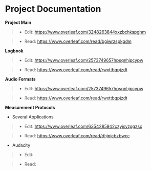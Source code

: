 Project Documentation
============

**Project Main**

> * Edit: https://www.overleaf.com/3248263844xxzbchkspghm

> * Read: https://www.overleaf.com/read/bgjwrzspkgdm


**Logbook**

> * Edit: https://www.overleaf.com/2573749657hpsqnhjpcypw

> * Read: https://www.overleaf.com/read/rwxttbqpjzdt  


**Audio Formats**

> * Edit: https://www.overleaf.com/2573749657hpsqnhjpcypw

> * Read: https://www.overleaf.com/read/rwxttbqpjzdt  



**Measurement Protocols**

* Several Applications
  
> * Edit: https://www.overleaf.com/6354285942czyjsvzggzsx

> * Read: https://www.overleaf.com/read/dhjpjcbzbwcc
    

* Audacity
  
> * Edit: 

> * Read: 
